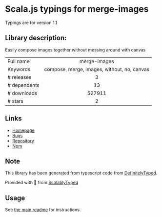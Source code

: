 
# Scala.js typings for merge-images

Typings are for version 1.1

## Library description:
Easily compose images together without messing around with canvas

|                    |                 |
| ------------------ | :-------------: |
| Full name          | merge-images |
| Keywords           | compose, merge, images, without, no, canvas |
| # releases         | 3 |
| # dependents       | 13 |
| # downloads        | 527911 |
| # stars            | 2 |

## Links
- [Homepage](https://github.com/lukechilds/merge-images)
- [Bugs](https://github.com/lukechilds/merge-images/issues)
- [Repository](https://github.com/lukechilds/merge-images)
- [Npm](https://www.npmjs.com/package/merge-images)
    


## Note
This library has been generated from typescript code from [DefinitelyTyped](https://definitelytyped.org).

Provided with :purple_heart: from [ScalablyTyped](https://github.com/oyvindberg/ScalablyTyped)

## Usage
See [the main readme](../../readme.md) for instructions.


